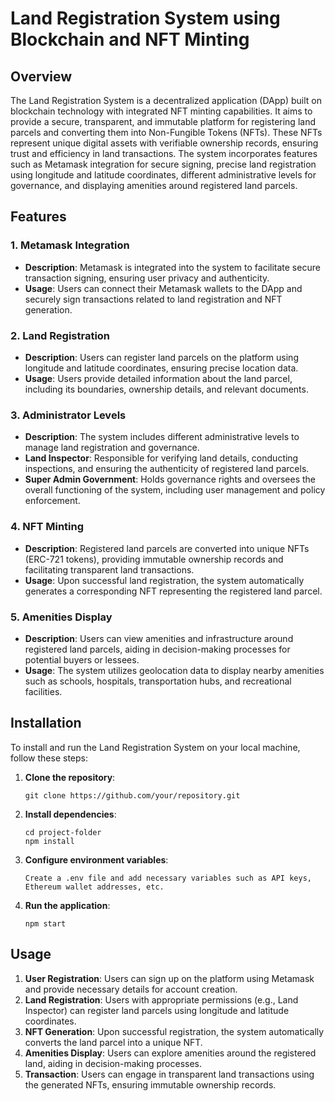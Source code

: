 # Land Registration System using Blockchain and NFT Minting

## Overview
The Land Registration System is a decentralized application (DApp) built on blockchain technology with integrated NFT minting capabilities. It aims to provide a secure, transparent, and immutable platform for registering land parcels and converting them into Non-Fungible Tokens (NFTs). These NFTs represent unique digital assets with verifiable ownership records, ensuring trust and efficiency in land transactions. The system incorporates features such as Metamask integration for secure signing, precise land registration using longitude and latitude coordinates, different administrative levels for governance, and displaying amenities around registered land parcels.

## Features

### 1. Metamask Integration
   - **Description**: Metamask is integrated into the system to facilitate secure transaction signing, ensuring user privacy and authenticity.
   - **Usage**: Users can connect their Metamask wallets to the DApp and securely sign transactions related to land registration and NFT generation.

### 2. Land Registration
   - **Description**: Users can register land parcels on the platform using longitude and latitude coordinates, ensuring precise location data.
   - **Usage**: Users provide detailed information about the land parcel, including its boundaries, ownership details, and relevant documents.

### 3. Administrator Levels
   - **Description**: The system includes different administrative levels to manage land registration and governance.
   - **Land Inspector**: Responsible for verifying land details, conducting inspections, and ensuring the authenticity of registered land parcels.
   - **Super Admin Government**: Holds governance rights and oversees the overall functioning of the system, including user management and policy enforcement.

### 4. NFT Minting
   - **Description**: Registered land parcels are converted into unique NFTs (ERC-721 tokens), providing immutable ownership records and facilitating transparent land transactions.
   - **Usage**: Upon successful land registration, the system automatically generates a corresponding NFT representing the registered land parcel.

### 5. Amenities Display
   - **Description**: Users can view amenities and infrastructure around registered land parcels, aiding in decision-making processes for potential buyers or lessees.
   - **Usage**: The system utilizes geolocation data to display nearby amenities such as schools, hospitals, transportation hubs, and recreational facilities.

## Installation
To install and run the Land Registration System on your local machine, follow these steps:

1. **Clone the repository**: 
   ```
   git clone https://github.com/your/repository.git
   ```

2. **Install dependencies**:
   ```
   cd project-folder
   npm install
   ```

3. **Configure environment variables**:
   ```
   Create a .env file and add necessary variables such as API keys, Ethereum wallet addresses, etc.
   ```

4. **Run the application**:
   ```
   npm start
   ```

## Usage
1. **User Registration**: Users can sign up on the platform using Metamask and provide necessary details for account creation.
2. **Land Registration**: Users with appropriate permissions (e.g., Land Inspector) can register land parcels using longitude and latitude coordinates.
3. **NFT Generation**: Upon successful registration, the system automatically converts the land parcel into a unique NFT.
4. **Amenities Display**: Users can explore amenities around the registered land, aiding in decision-making processes.
5. **Transaction**: Users can engage in transparent land transactions using the generated NFTs, ensuring immutable ownership records.

